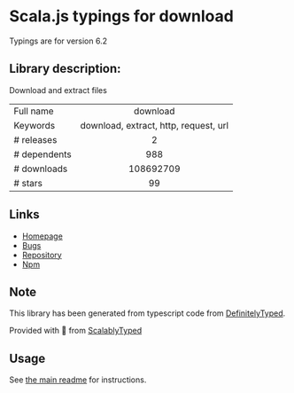 
# Scala.js typings for download

Typings are for version 6.2

## Library description:
Download and extract files

|                    |                 |
| ------------------ | :-------------: |
| Full name          | download |
| Keywords           | download, extract, http, request, url |
| # releases         | 2 |
| # dependents       | 988 |
| # downloads        | 108692709 |
| # stars            | 99 |

## Links
- [Homepage](https://github.com/kevva/download#readme)
- [Bugs](https://github.com/kevva/download/issues)
- [Repository](https://github.com/kevva/download)
- [Npm](https://www.npmjs.com/package/download)
    


## Note
This library has been generated from typescript code from [DefinitelyTyped](https://definitelytyped.org).

Provided with :purple_heart: from [ScalablyTyped](https://github.com/oyvindberg/ScalablyTyped)

## Usage
See [the main readme](../../readme.md) for instructions.


